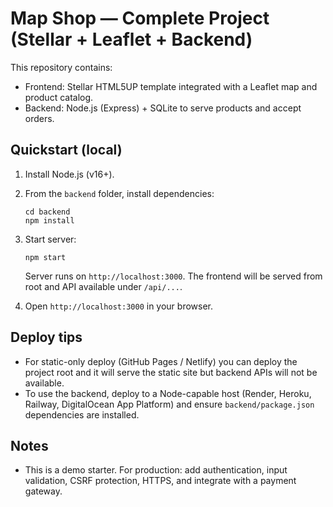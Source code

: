# Map Shop — Complete Project (Stellar + Leaflet + Backend)

This repository contains:
- Frontend: Stellar HTML5UP template integrated with a Leaflet map and product catalog.
- Backend: Node.js (Express) + SQLite to serve products and accept orders.

## Quickstart (local)

1. Install Node.js (v16+).
2. From the `backend` folder, install dependencies:
   ```
   cd backend
   npm install
   ```
3. Start server:
   ```
   npm start
   ```
   Server runs on `http://localhost:3000`. The frontend will be served from root and API available under `/api/...`.

4. Open `http://localhost:3000` in your browser.

## Deploy tips

- For static-only deploy (GitHub Pages / Netlify) you can deploy the project root and it will serve the static site but backend APIs will not be available.
- To use the backend, deploy to a Node-capable host (Render, Heroku, Railway, DigitalOcean App Platform) and ensure `backend/package.json` dependencies are installed.

## Notes

- This is a demo starter. For production: add authentication, input validation, CSRF protection, HTTPS, and integrate with a payment gateway.
